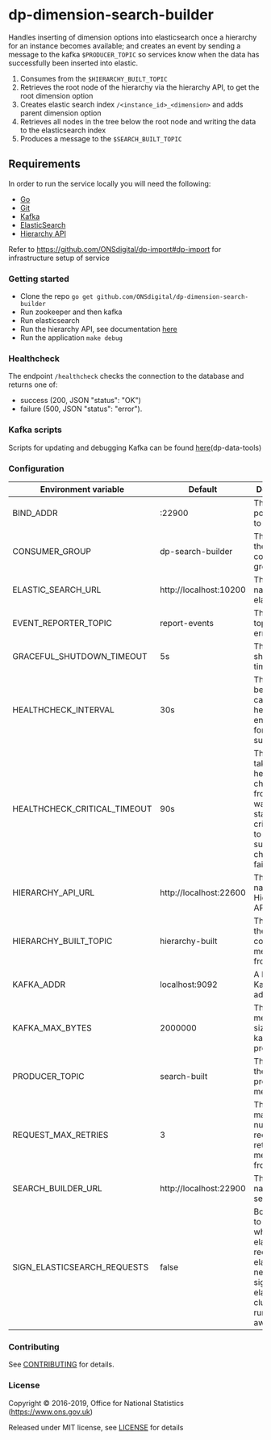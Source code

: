 dp-dimension-search-builder
===========================

Handles inserting of dimension options into elasticsearch once a hierarchy for an instance becomes available;
and creates an event by sending a message to the kafka `$PRODUCER_TOPIC` so services know when the data has successfully been inserted into elastic.

1. Consumes from the `$HIERARCHY_BUILT_TOPIC`
2. Retrieves the root node of the hierarchy via the hierarchy API, to get the root dimension option
3. Creates elastic search index `/<instance_id>_<dimension>` and adds parent dimension option
4. Retrieves all nodes in the tree below the root node and writing the data to the elasticsearch index
5. Produces a message to the `$SEARCH_BUILT_TOPIC`

Requirements
-----------------
In order to run the service locally you will need the following:
- [Go](https://golang.org/doc/install)
- [Git](https://git-scm.com/downloads)
- [Kafka](https://kafka.apache.org/)
- [ElasticSearch](https://www.elastic.co/guide/en/elasticsearch/reference/5.4/index.html)
- [Hierarchy API](https://github.com/ONSdigital/dp-hierarchy-api)

Refer to https://github.com/ONSdigital/dp-import#dp-import for infrastructure setup of service

### Getting started

* Clone the repo `go get github.com/ONSdigital/dp-dimension-search-builder`
* Run zookeeper and then kafka
* Run elasticsearch
* Run the hierarchy API, see documentation [here](https://github.com/ONSdigital/dp-hierarchy-api)
* Run the application `make debug`

### Healthcheck

The endpoint `/healthcheck` checks the connection to the database and returns
one of:

- success (200, JSON "status": "OK")
- failure (500, JSON "status": "error").

### Kafka scripts

Scripts for updating and debugging Kafka can be found [here](https://github.com/ONSdigital/dp-data-tools)(dp-data-tools)

### Configuration

| Environment variable         | Default                              | Description
| ---------------------------- | -------------------------------------| -----------
| BIND_ADDR                    | :22900                               | The host and port to bind to
| CONSUMER_GROUP               | dp-search-builder                    | The name of the Kafka consumer group
| ELASTIC_SEARCH_URL           | http://localhost:10200               | The host name for elasticsearch
| EVENT_REPORTER_TOPIC         | report-events                        | The kafka topic to send errors to
| GRACEFUL_SHUTDOWN_TIMEOUT    | 5s                                   | The graceful shutdown timeout
| HEALTHCHECK_INTERVAL         | 30s                                  | The time between calling healthcheck endpoints for check subsystems
| HEALTHCHECK_CRITICAL_TIMEOUT | 90s                                  | The time taken for the health changes from warning state to critical due to subsystem check failures
| HIERARCHY_API_URL            | http://localhost:22600               | The host name for the Hierarchy API
| HIERARCHY_BUILT_TOPIC        | hierarchy-built                      | The name of the topic to consume messages from
| KAFKA_ADDR                   | localhost:9092                       | A list of Kafka host addresses
| KAFKA_MAX_BYTES              | 2000000                              | The max message size for kafka producer
| PRODUCER_TOPIC               | search-built                         | The name of the topic to produces messages to
| REQUEST_MAX_RETRIES          | 3                                    | The maximum number of request retries messages from
| SEARCH_BUILDER_URL           | http://localhost:22900               | The host name for the service
| SIGN_ELASTICSEARCH_REQUESTS  | false                                | Boolean flag to identify whether elasticsearch requests via elastic API need to be signed if elasticsearch cluster is running in aws


### Contributing

See [CONTRIBUTING](CONTRIBUTING.md) for details.

### License

Copyright © 2016-2019, Office for National Statistics (https://www.ons.gov.uk)

Released under MIT license, see [LICENSE](LICENSE.md) for details
